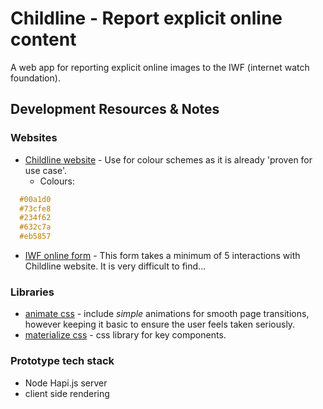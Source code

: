 # Childline - Report explicit online content

A web app for reporting explicit online images to the IWF (internet watch foundation).

## Development Resources & Notes

### Websites

- [Childline website](https://www.childline.org.uk/info-advice/bullying-abuse-safety/online-mobile-safety/sexting/) - Use for colour schemes as it is already 'proven for use case'.
  * Colours: 
```css
  #00a1d0 
  #73cfe8
  #234f62
  #632c7a
  #eb5857
```
- [IWF online form](https://www.iwf.org.uk/) - This form takes a minimum of 5 interactions with Childline website. It is very difficult to find...

### Libraries

- [animate css](https://daneden.github.io/animate.css/) - include *simple* animations for smooth page transitions, however keeping it basic to ensure the user feels taken seriously.
- [materialize css](http://materializecss.com/buttons.html) - css library for key components.

### Prototype tech stack

- Node Hapi.js server
- client side rendering
